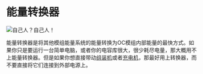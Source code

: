 # 能量转换器

![自己人？自己人！](oredict:oc:powerConverter)

能量转换器是将其他模组能量系统的能量转换为OC模组内部能量的最快方式。如果你只是要运行一台简单电脑，或者你的电容库很大，很少耗尽电量，那大概用不上能量转换器。但是如果你想直接带动[组装机](assembler.md)或者[充电机](charger.md)，那最好用上转换器，而不要直接将它们连接到外部电源上。
